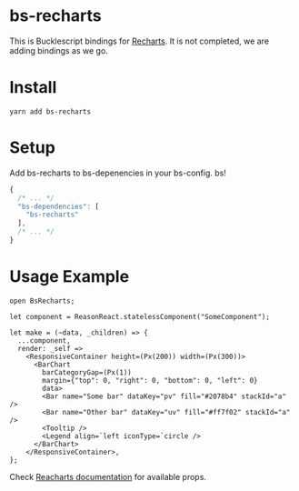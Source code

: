# bs-recharts

This is Bucklescript bindings for [Recharts](http://recharts.org/). It is not completed, we are adding bindings as we go.

# Install

```
yarn add bs-recharts
```

# Setup

Add bs-recharts to bs-depenencies in your bs-config. bs!

```js
{
  /* ... */
  "bs-dependencies": [
    "bs-recharts"
  ],
  /* ... */
}
```

# Usage Example

```re
open BsRecharts;

let component = ReasonReact.statelessComponent("SomeComponent");

let make = (~data, _children) => {
  ...component,
  render: _self =>
    <ResponsiveContainer height=(Px(200)) width=(Px(300))>
      <BarChart
        barCategoryGap=(Px(1))
        margin={"top": 0, "right": 0, "bottom": 0, "left": 0}
        data>
        <Bar name="Some bar" dataKey="pv" fill="#2078b4" stackId="a" />
        <Bar name="Other bar" dataKey="uv" fill="#ff7f02" stackId="a" />
        <Tooltip />
        <Legend align=`left iconType=`circle />
      </BarChart>
    </ResponsiveContainer>,
};
```

Check [Reacharts documentation](http://recharts.org/en-US/api) for available props.
